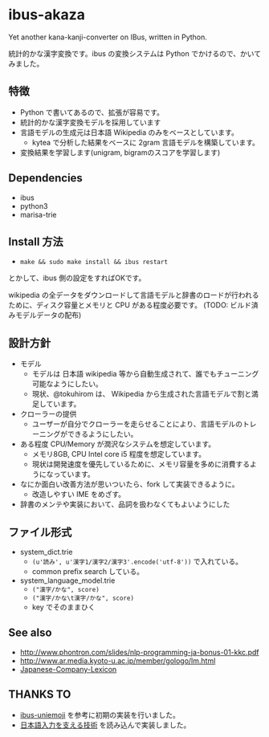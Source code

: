 # ibus-akaza

Yet another kana-kanji-converter on IBus, written in Python.

統計的かな漢字変換です。ibus の変換システムは Python でかけるので、かいてみました。

## 特徴

 * Python で書いてあるので、拡張が容易です。
 * 統計的かな漢字変換モデルを採用しています
 * 言語モデルの生成元は日本語 Wikipedia のみをベースとしています。
   * kytea で分析した結果をベースに 2gram 言語モデルを構築しています。
 * 変換結果を学習します(unigram, bigramのスコアを学習します)

## Dependencies

 * ibus
 * python3
 * marisa-trie

## Install 方法

 * `make && sudo make install && ibus restart`

とかして、ibus 側の設定をすればOKです。

wikipedia の全データをダウンロードして言語モデルと辞書のロードが行われるために、ディスク容量とメモリと CPU がある程度必要です。
(TODO: ビルド済みモデルデータの配布)

## 設計方針

 * モデル
   * モデルは 日本語 wikipedia 等から自動生成されて、誰でもチューニング可能なようにしたい。
   * 現状、@tokuhirom は、 Wikipedia から生成された言語モデルで割と満足しています。
 * クローラーの提供
   * ユーザーが自分でクローラーを走らせることにより、言語モデルのトレーニングができるようにしたい。
 * ある程度 CPU/Memory が潤沢なシステムを想定しています。
   * メモリ8GB, CPU Intel core i5 程度を想定しています。
   * 現状は開発速度を優先しているために、メモリ容量を多めに消費するようになっています。
 * なにか面白い改善方法が思いついたら、fork して実装できるように。
   * 改造しやすい IME をめざす。
 * 辞書のメンテや実装において、品詞を扱わなくてもよいようにした

## ファイル形式

 * system_dict.trie
   * `(u'読み', u'漢字1/漢字2/漢字3'.encode('utf-8'))` で入れている。
   * common prefix search している。
 * system_language_model.trie
   * `("漢字/かな", score)`
   * `("漢字/かな\t漢字/かな", score)`
   * key でそのままひく

## See also

 * http://www.phontron.com/slides/nlp-programming-ja-bonus-01-kkc.pdf
 * http://www.ar.media.kyoto-u.ac.jp/member/gologo/lm.html
 * [Japanese-Company-Lexicon](https://github.com/chakki-works/Japanese-Company-Lexicon)

## THANKS TO

* [ibus-uniemoji](https://github.com/salty-horse/ibus-uniemoji) を参考に初期の実装を行いました。
* [日本語入力を支える技術](https://gihyo.jp/book/2012/978-4-7741-4993-6) を読み込んで実装しました。
